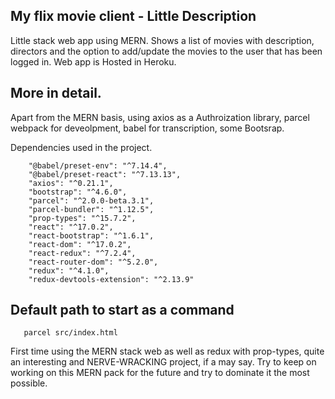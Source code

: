 
## My flix movie client - Little Description

Little stack web app using MERN. Shows a list of movies with description, directors and the option to add/update the movies to the user that has been logged in. Web app is Hosted in Heroku.

## More in detail.

Apart from the MERN basis,
using axios as a Authroization library,
parcel webpack for deveolpment,
babel for transcription,
some Bootsrap.

Dependencies used in the project.

```
    "@babel/preset-env": "^7.14.4",
    "@babel/preset-react": "^7.13.13",
    "axios": "^0.21.1",
    "bootstrap": "^4.6.0",
    "parcel": "^2.0.0-beta.3.1",
    "parcel-bundler": "^1.12.5",
    "prop-types": "^15.7.2",
    "react": "^17.0.2",
    "react-bootstrap": "^1.6.1",
    "react-dom": "^17.0.2",
    "react-redux": "^7.2.4",
    "react-router-dom": "^5.2.0",
    "redux": "^4.1.0",
    "redux-devtools-extension": "^2.13.9"
```
    
## Default path to start as a command

```
   parcel src/index.html
```
   
First time using the MERN stack web as well as redux with prop-types, quite an interesting and NERVE-WRACKING project, if a may say. Try to keep on working on this MERN pack for the future and try to dominate it the most possible.
